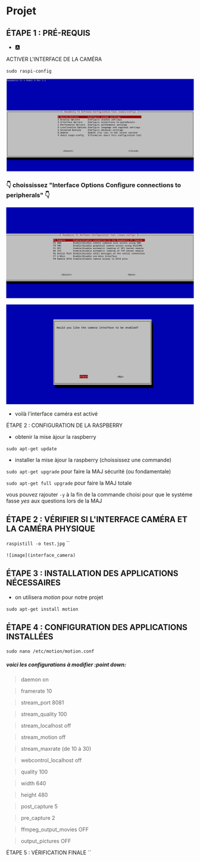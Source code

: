 # Projet
## ÉTAPE 1 : PRÉ-REQUIS
- :a:

ACTIVER L'INTERFACE DE LA CAMÉRA


`sudo raspi-config`


![image](activer_camera.png)


### :point_down: choississez "Interface Options    Configure connections to peripherals"  :point_down:


![image](interface_camera.png)


![image](yes_camera.png)


- voilà l'interface caméra est activé


ÉTAPE 2 : CONFIGURATION DE LA RASPBERRY


- obtenir la mise àjour la raspberry


`sudo apt-get update`


- installer la mise àjour la raspberry (choississez une commande)


`sudo apt-get upgrade` pour faire la MAJ sécurité (ou fondamentale)


`sudo apt-get full upgrade` pour faire la MAJ totale


vous pouvez rajouter `-y` à la fin de la commande choisi pour que le systéme fasse *yes* aux questions lors de la MAJ


## ÉTAPE 2 : VÉRIFIER SI L'INTERFACE CAMÉRA ET LA CAMÉRA PHYSIQUE


`raspistill -o test.jpg`
``

`![image](interface_camera)`
## ÉTAPE 3 : INSTALLATION  DES APPLICATIONS NÉCESSAIRES


- on utilisera *motion* pour notre projet


`sudo apt-get install motion`


## ÉTAPE 4 : CONFIGURATION DES APPLICATIONS INSTALLÉES


`sudo nano /etc/motion/motion.conf`


##### voici les configurations à modifier :point down:


> daemon   on


> framerate   10


> stream_port   8081


> stream_quality   100


> stream_localhost   off


> stream_motion   off


> stream_maxrate (de 10 à 30)


> webcontrol_localhost   off


> quality   100


> width   640


> height   480


> post_capture   5


> pre_capture   2


> ffmpeg_output_movies  OFF


> output_pictures   OFF

ÉTAPE 5 : VÉRIFICATION FINALE
``
